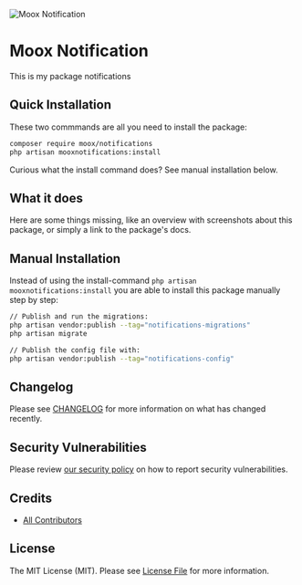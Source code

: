 ![Moox Notification](https://github.com/mooxphp/moox/raw/main/art/banner/notifications.jpg)

# Moox Notification

This is my package notifications

## Quick Installation

These two commmands are all you need to install the package:

```bash
composer require moox/notifications
php artisan mooxnotifications:install
```

Curious what the install command does? See manual installation below.

## What it does

<!--whatdoes-->

Here are some things missing, like an overview with screenshots about this package, or simply a link to the package's docs.

<!--/whatdoes-->

## Manual Installation

Instead of using the install-command `php artisan mooxnotifications:install` you are able to install this package manually step by step:

```bash
// Publish and run the migrations:
php artisan vendor:publish --tag="notifications-migrations"
php artisan migrate

// Publish the config file with:
php artisan vendor:publish --tag="notifications-config"
```

## Changelog

Please see [CHANGELOG](CHANGELOG.md) for more information on what has changed recently.

## Security Vulnerabilities

Please review [our security policy](https://github.com/mooxphp/moox/security/policy) on how to report security vulnerabilities.

## Credits

-   [All Contributors](../../contributors)

## License

The MIT License (MIT). Please see [License File](LICENSE.md) for more information.
